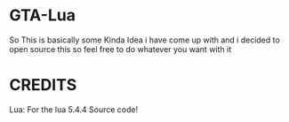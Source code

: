 # GTA-Lua
So This is basically some Kinda Idea i have come up with and i decided to open source this so feel free to do whatever you want with it


# CREDITS

Lua: For the lua 5.4.4 Source code! 
